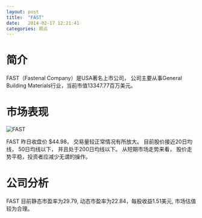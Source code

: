 ```yaml
---
layout: post
title:  "FAST"
date:   2014-02-17 12:21:41
categories: 观点
---
```


# 简介
FAST（Fastenal Company）是USA著名上市公司，
公司主要从事General Building Materials行业，当前市值13347.77百万美元。

# 市场表现

![FAST](http://finviz.com/chart.ashx?t=FAST&ty=c&ta=1&p=d&s=l)

FAST 昨日收盘价 $44.98，
交易量较正常情况有所放大。
目前股价接近20日均线，
50日均线以下，
并且处于200日均线以下。
从短期市场走势来看，
股价走势平稳，投资者应减少无谓的操作。

# 公司分析
FAST 目前静态市盈率为29.79, 动态市盈率为22.84，每股收益1.51美元,
市场估值较为合理。
